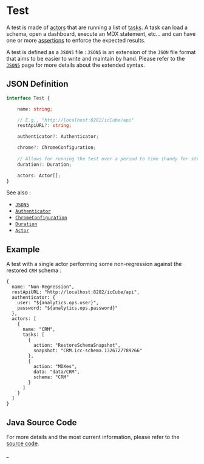# Test

A test is made of [actors](./Actor.md) that are running a list of [tasks](./Tasks.md). A task can load a schema,
open a dashboard, execute an MDX statement, etc... and can have one or more [assertions](./Assertion.md) to enforce
the expected results.

A test is defined as a `JSON5` file : `JSON5` is an extension of the `JSON` file format that aims to be easier
to write and maintain by hand. Please refer to the [`JSON5`](./JSON5.md) page for more details about the extended
syntax.

## JSON Definition

```typescript
interface Test {

    name: string;

    // E.g., "http://localhost:8282/icCube/api"
    restApiURL?: string;

    authenticator?: Authenticator;

    chrome?: ChromeConfiguration;
    
    // Allows for running the test over a period to time (handy for stress-testing).
    duration?: Duration;

    actors: Actor[];
}
```

See also :

- [`JSON5`](./JSON5.md)
- [`Authenticator`](./Authenticator.md)
- [`ChromeConfiguration`](./ChromeConfiguration.md)
- [`Duration`](./Duration.md)
- [`Actor`](./Actor.md)

## Example

A test with a single actor performing some non-regression against the restored `CRM` schema :

```json5
{
  name: "Non-Regression",
  restApiURL: "http://localhost:8282/icCube/api",
  authenticator: {
    user: "${analytics.ops.user}",
    password: "${analytics.ops.password}"
  },
  actors: [
    {
      name: "CRM",
      tasks: [
        {
          action: "RestoreSchemaSnapshot",
          snapshot: "CRM.icc-schema.1326727789266"
        },
        {
          action: "MDXes",
          data: "data/CRM",
          schema: "CRM"
        }
      ]
    }
  ]
}
```

## Java Source Code

For more details and the most current information, please refer to
the [source code](../../../src/main/java/ic3/analyticsops/test/AOTest.java).

_